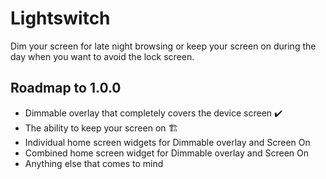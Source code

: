 # Lightswitch
Dim your screen for late night browsing or keep your screen on during the day when you want to avoid the lock screen.

## Roadmap to 1.0.0
- Dimmable overlay that completely covers the device screen ✔️
- The ability to keep your screen on 🏗️
- Individual home screen widgets for Dimmable overlay and Screen On
- Combined home screen widget for Dimmable overlay and Screen On
- Anything else that comes to mind
